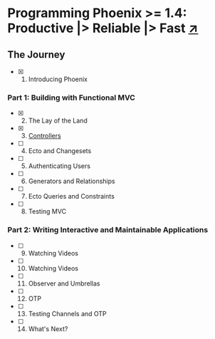 # Programming Phoenix >= 1.4: Productive |> Reliable |> Fast [↗]

## The Journey

- [x] 1. Introducing Phoenix

### Part 1: Building with Functional MVC

- [x] 2. The Lay of the Land
- [x] 3. [Controllers](./03_controllers.md)
- [ ] 4. Ecto and Changesets
- [ ] 5. Authenticating Users
- [ ] 6. Generators and Relationships
- [ ] 7. Ecto Queries and Constraints
- [ ] 8. Testing MVC

### Part 2: Writing Interactive and Maintainable Applications

- [ ] 9. Watching Videos
- [ ] 10. Watching Videos
- [ ] 11. Observer and Umbrellas
- [ ] 12. OTP
- [ ] 13. Testing Channels and OTP
- [ ] 14. What's Next?

[↗]: https://pragprog.com/titles/phoenix14/programming-phoenix-1-4/

